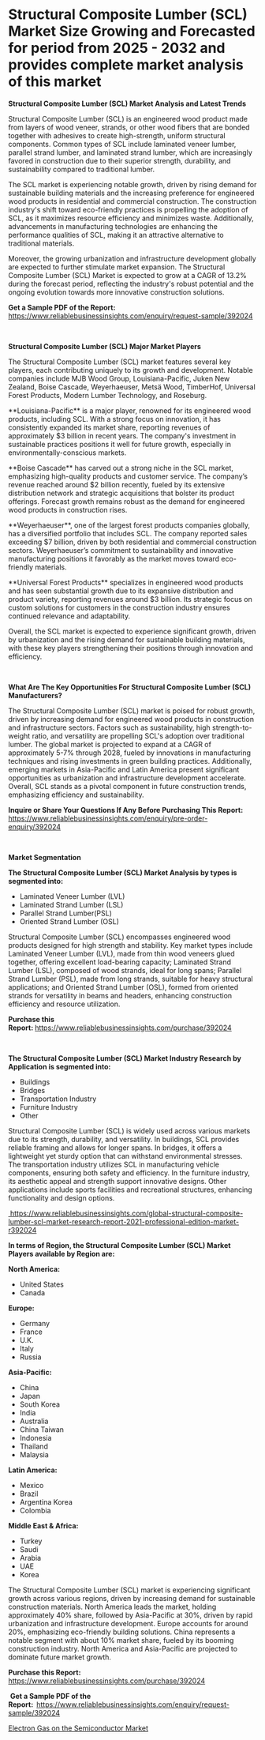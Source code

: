 <p><h1>Structural Composite Lumber (SCL) Market Size Growing and Forecasted for period from 2025 - 2032 and provides complete market analysis of this market</h1></p><p><strong>Structural Composite Lumber (SCL) Market Analysis and Latest Trends</strong></p>
<p><p>Structural Composite Lumber (SCL) is an engineered wood product made from layers of wood veneer, strands, or other wood fibers that are bonded together with adhesives to create high-strength, uniform structural components. Common types of SCL include laminated veneer lumber, parallel strand lumber, and laminated strand lumber, which are increasingly favored in construction due to their superior strength, durability, and sustainability compared to traditional lumber.</p><p>The SCL market is experiencing notable growth, driven by rising demand for sustainable building materials and the increasing preference for engineered wood products in residential and commercial construction. The construction industry's shift toward eco-friendly practices is propelling the adoption of SCL, as it maximizes resource efficiency and minimizes waste. Additionally, advancements in manufacturing technologies are enhancing the performance qualities of SCL, making it an attractive alternative to traditional materials.</p><p>Moreover, the growing urbanization and infrastructure development globally are expected to further stimulate market expansion. The Structural Composite Lumber (SCL) Market is expected to grow at a CAGR of 13.2% during the forecast period, reflecting the industry's robust potential and the ongoing evolution towards more innovative construction solutions.</p></p>
<p><strong>Get a Sample PDF of the Report:&nbsp;</strong> <a href="https://www.reliablebusinessinsights.com/enquiry/request-sample/392024?utm_campaign=2534&utm_medium=2&utm_source=Github&utm_content=ia&utm_term=29032025&utm_id=structural-composite-lumber-scl">https://www.reliablebusinessinsights.com/enquiry/request-sample/392024</a></p>
<p>&nbsp;</p>
<p><strong>Structural Composite Lumber (SCL) Major Market Players</strong></p>
<p><p>The Structural Composite Lumber (SCL) market features several key players, each contributing uniquely to its growth and development. Notable companies include MJB Wood Group, Louisiana-Pacific, Juken New Zealand, Boise Cascade, Weyerhaeuser, Metsä Wood, TimberHof, Universal Forest Products, Modern Lumber Technology, and Roseburg.</p><p>**Louisiana-Pacific** is a major player, renowned for its engineered wood products, including SCL. With a strong focus on innovation, it has consistently expanded its market share, reporting revenues of approximately $3 billion in recent years. The company's investment in sustainable practices positions it well for future growth, especially in environmentally-conscious markets.</p><p>**Boise Cascade** has carved out a strong niche in the SCL market, emphasizing high-quality products and customer service. The company’s revenue reached around $2 billion recently, fueled by its extensive distribution network and strategic acquisitions that bolster its product offerings. Forecast growth remains robust as the demand for engineered wood products in construction rises.</p><p>**Weyerhaeuser**, one of the largest forest products companies globally, has a diversified portfolio that includes SCL. The company reported sales exceeding $7 billion, driven by both residential and commercial construction sectors. Weyerhaeuser’s commitment to sustainability and innovative manufacturing positions it favorably as the market moves toward eco-friendly materials.</p><p>**Universal Forest Products** specializes in engineered wood products and has seen substantial growth due to its expansive distribution and product variety, reporting revenues around $3 billion. Its strategic focus on custom solutions for customers in the construction industry ensures continued relevance and adaptability.</p><p>Overall, the SCL market is expected to experience significant growth, driven by urbanization and the rising demand for sustainable building materials, with these key players strengthening their positions through innovation and efficiency.</p></p>
<p>&nbsp;</p>
<p><strong>What Are The Key Opportunities For Structural Composite Lumber (SCL) Manufacturers?</strong></p>
<p><p>The Structural Composite Lumber (SCL) market is poised for robust growth, driven by increasing demand for engineered wood products in construction and infrastructure sectors. Factors such as sustainability, high strength-to-weight ratio, and versatility are propelling SCL's adoption over traditional lumber. The global market is projected to expand at a CAGR of approximately 5-7% through 2028, fueled by innovations in manufacturing techniques and rising investments in green building practices. Additionally, emerging markets in Asia-Pacific and Latin America present significant opportunities as urbanization and infrastructure development accelerate. Overall, SCL stands as a pivotal component in future construction trends, emphasizing efficiency and sustainability.</p></p>
<p><strong>Inquire or Share Your Questions If Any Before Purchasing This Report:</strong> <a href="https://www.reliablebusinessinsights.com/enquiry/pre-order-enquiry/392024?utm_campaign=2534&utm_medium=2&utm_source=Github&utm_content=ia&utm_term=29032025&utm_id=structural-composite-lumber-scl">https://www.reliablebusinessinsights.com/enquiry/pre-order-enquiry/392024</a></p>
<p>&nbsp;</p>
<p><strong>Market Segmentation</strong></p>
<p><strong>The Structural Composite Lumber (SCL) Market Analysis by types is segmented into:</strong></p>
<p><ul><li>Laminated Veneer Lumber (LVL)</li><li>Laminated Strand Lumber (LSL)</li><li>Parallel Strand Lumber(PSL)</li><li>Oriented Strand Lumber (OSL)</li></ul></p>
<p><p>Structural Composite Lumber (SCL) encompasses engineered wood products designed for high strength and stability. Key market types include Laminated Veneer Lumber (LVL), made from thin wood veneers glued together, offering excellent load-bearing capacity; Laminated Strand Lumber (LSL), composed of wood strands, ideal for long spans; Parallel Strand Lumber (PSL), made from long strands, suitable for heavy structural applications; and Oriented Strand Lumber (OSL), formed from oriented strands for versatility in beams and headers, enhancing construction efficiency and resource utilization.</p></p>
<p><strong>Purchase this Report:&nbsp;</strong><a href="https://www.reliablebusinessinsights.com/purchase/392024?utm_campaign=2534&utm_medium=2&utm_source=Github&utm_content=ia&utm_term=29032025&utm_id=structural-composite-lumber-scl">https://www.reliablebusinessinsights.com/purchase/392024</a></p>
<p>&nbsp;</p>
<p><strong>The Structural Composite Lumber (SCL) Market Industry Research by Application is segmented into:</strong></p>
<p><ul><li>Buildings</li><li>Bridges</li><li>Transportation Industry</li><li>Furniture Industry</li><li>Other</li></ul></p>
<p><p>Structural Composite Lumber (SCL) is widely used across various markets due to its strength, durability, and versatility. In buildings, SCL provides reliable framing and allows for longer spans. In bridges, it offers a lightweight yet sturdy option that can withstand environmental stresses. The transportation industry utilizes SCL in manufacturing vehicle components, ensuring both safety and efficiency. In the furniture industry, its aesthetic appeal and strength support innovative designs. Other applications include sports facilities and recreational structures, enhancing functionality and design options.</p></p>
<p><a href="https://www.reliablebusinessinsights.com/global-structural-composite-lumber-scl-market-research-report-2021-professional-edition-market-r392024?utm_campaign=2534&utm_medium=2&utm_source=Github&utm_content=ia&utm_term=29032025&utm_id=structural-composite-lumber-scl">&nbsp;https://www.reliablebusinessinsights.com/global-structural-composite-lumber-scl-market-research-report-2021-professional-edition-market-r392024</a></p>
<p><strong>In terms of Region, the Structural Composite Lumber (SCL) Market Players available by Region are:</strong></p>
<p>
    <p> <strong> North America: </strong>
        <ul>
            <li>United States</li>
            <li>Canada</li>
        </ul>
        </p> 
    <p> <strong> Europe: </strong>
        <ul>
            <li>Germany</li>
            <li>France</li>
            <li>U.K.</li>
            <li>Italy</li>
            <li>Russia</li>
        </ul>
        </p> 
    <p> <strong> Asia-Pacific: </strong>
        <ul>
            <li>China</li>
            <li>Japan</li>
            <li>South Korea</li>
            <li>India</li>
            <li>Australia</li>
            <li>China Taiwan</li>
            <li>Indonesia</li>
            <li>Thailand</li>
            <li>Malaysia</li>
        </ul>
        </p> 
    <p> <strong> Latin America: </strong>
        <ul>
            <li>Mexico</li>
            <li>Brazil</li>
            <li>Argentina Korea</li>
            <li>Colombia</li>
        </ul>
        </p> 
    <p> <strong> Middle East & Africa: </strong>
        <ul>
            <li>Turkey</li>
            <li>Saudi</li>
            <li>Arabia</li>
            <li>UAE</li>
            <li>Korea</li>
        </ul>
    </p>
    </p>
<p><p>The Structural Composite Lumber (SCL) market is experiencing significant growth across various regions, driven by increasing demand for sustainable construction materials. North America leads the market, holding approximately 40% share, followed by Asia-Pacific at 30%, driven by rapid urbanization and infrastructure development. Europe accounts for around 20%, emphasizing eco-friendly building solutions. China represents a notable segment with about 10% market share, fueled by its booming construction industry. North America and Asia-Pacific are projected to dominate future market growth.</p></p>
<p><strong>Purchase this Report: </strong><a href="https://www.reliablebusinessinsights.com/purchase/392024?utm_campaign=2534&utm_medium=2&utm_source=Github&utm_content=ia&utm_term=29032025&utm_id=structural-composite-lumber-scl">https://www.reliablebusinessinsights.com/purchase/392024</a></p>
<p>&nbsp;<strong>Get a Sample PDF of the Report:&nbsp;&nbsp;</strong><a href="https://www.reliablebusinessinsights.com/enquiry/request-sample/392024?utm_campaign=2534&utm_medium=2&utm_source=Github&utm_content=ia&utm_term=29032025&utm_id=structural-composite-lumber-scl">https://www.reliablebusinessinsights.com/enquiry/request-sample/392024</a></p>
<p><strong></strong></p>
<p><p><a href="https://github.com/bolalfredia7777/Market-Research-Report-List-1/blob/main/electron-gas-on-the-semiconductor-market.md?utm_campaign=2534&utm_medium=2&utm_source=Github&utm_content=ia&utm_term=29032025&utm_id=structural-composite-lumber-scl">Electron Gas on the Semiconductor Market</a></p></p>